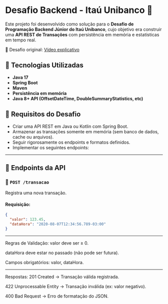 # Desafio Backend - Itaú Unibanco 🏦

Este projeto foi desenvolvido como solução para o **Desafio de Programação Backend Júnior do Itaú Unibanco**, cujo objetivo era construir uma **API REST de Transações** com persistência em memória e estatísticas em tempo real.

🔗 Desafio original: [Vídeo explicativo](https://youtu.be/uke3i4uOejs)

## 🚀 Tecnologias Utilizadas

- **Java 17**
- **Spring Boot**
- **Maven**
- **Persistência em memória**
- **Java 8+ API (OffsetDateTime, DoubleSummaryStatistics, etc)**

## 📌 Requisitos do Desafio

- Criar uma API REST em Java ou Kotlin com Spring Boot.
- Armazenar as transações somente em memória (sem banco de dados, cache ou arquivos).
- Seguir rigorosamente os endpoints e formatos definidos.
- Implementar os seguintes endpoints:

---

## 📎 Endpoints da API

### 🔹 `POST /transacao`

Registra uma nova transação.

#### Requisição:

```json
{
  "valor": 123.45,
  "dataHora": "2020-08-07T12:34:56.789-03:00"
}
```
---

Regras de Validação:
valor deve ser ≥ 0.

dataHora deve estar no passado (não pode ser futura).

Campos obrigatórios: valor, dataHora.

--- 
Respostas:
201 Created → Transação válida registrada.

422 Unprocessable Entity → Transação inválida (ex: valor negativo).

400 Bad Request → Erro de formatação do JSON.
